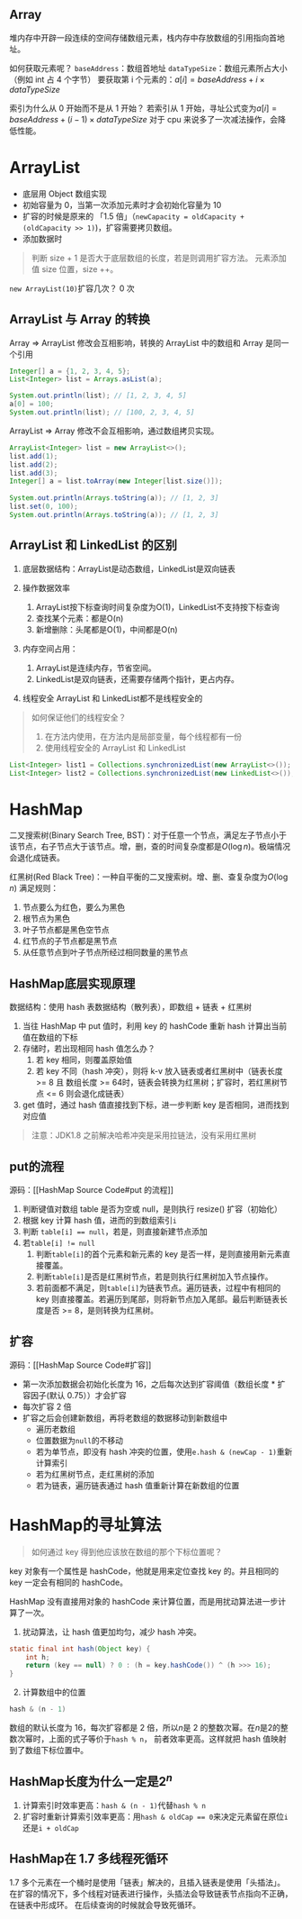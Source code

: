 ## Array

堆内存中开辟一段连续的空间存储数组元素，栈内存中存放数组的引用指向首地址。

如何获取元素呢？
`baseAddress`：数组首地址
`dataTypeSize`：数组元素所占大小（例如 int 占 4 个字节）
要获取第 i 个元素的：$a[i] = baseAddress + i \times dataTypeSize$ 

索引为什么从 0 开始而不是从 1 开始？
若索引从 1 开始，寻址公式变为$a[i] = baseAddress + (i-1) \times dataTypeSize$ 
对于 cpu 来说多了一次减法操作，会降低性能。

# ArrayList

- 底层用 Object 数组实现
- 初始容量为 0，当第一次添加元素时才会初始化容量为 10
- 扩容的时候是原来的 「1.5 倍」（`newCapacity = oldCapacity + (oldCapacity >> 1)`)，扩容需要拷贝数组。
- 添加数据时 
> 判断 size + 1 是否大于底层数组的长度，若是则调用扩容方法。
> 元素添加值 size 位置，size ++。

`new ArrayList(10)`扩容几次？
0 次

## ArrayList 与 Array 的转换

Array => ArrayList
修改会互相影响，转换的 ArrayList 中的数组和 Array 是同一个引用
```java
Integer[] a = {1, 2, 3, 4, 5};  
List<Integer> list = Arrays.asList(a);  

System.out.println(list); // [1, 2, 3, 4, 5]  
a[0] = 100;  
System.out.println(list); // [100, 2, 3, 4, 5]
```

ArrayList => Array
修改不会互相影响，通过数组拷贝实现。
```java
ArrayList<Integer> list = new ArrayList<>();  
list.add(1);  
list.add(2);  
list.add(3);  
Integer[] a = list.toArray(new Integer[list.size()]);  
  
System.out.println(Arrays.toString(a)); // [1, 2, 3]  
list.set(0, 100);  
System.out.println(Arrays.toString(a)); // [1, 2, 3]
```

## ArrayList 和 LinkedList 的区别

1. 底层数据结构：ArrayList是动态数组，LinkedList是双向链表

2. 操作数据效率
	1. ArrayList按下标查询时间复杂度为O(1)，LinkedList不支持按下标查询
	2. 查找某个元素：都是O(n)
	3. 新增删除：头尾都是O(1)，中间都是O(n)

3. 内存空间占用：
	1. ArrayList是连续内存，节省空间。
	2. LinkedList是双向链表，还需要存储两个指针，更占内存。

4. 线程安全
	ArrayList 和 LinkedList都不是线程安全的
	
>如何保证他们的线程安全？
>1. 在方法内使用，在方法内是局部变量，每个线程都有一份
>2. 使用线程安全的 ArrayList 和 LinkedList
```java
List<Integer> list1 = Collections.synchronizedList(new ArrayList<>());  
List<Integer> list2 = Collections.synchronizedList(new LinkedList<>());
```


# HashMap

二叉搜索树(Binary Search Tree, BST)：对于任意一个节点，满足左子节点小于该节点，右子节点大于该节点。增，删，查的时间复杂度都是$O(\log n)$。极端情况会退化成链表。

红黑树(Red Black Tree)：一种自平衡的二叉搜索树。增、删、查复杂度为$O(\log n)$
满足规则：
1. 节点要么为红色，要么为黑色
2. 根节点为黑色
3. 叶子节点都是黑色空节点
4. 红节点的子节点都是黑节点
5. 从任意节点到叶子节点所经过相同数量的黑节点

## HashMap底层实现原理

数据结构：使用 hash 表数据结构（散列表），即数组 + 链表 + 红黑树
1. 当往 HashMap 中 put 值时，利用 key 的 hashCode 重新 hash 计算出当前值在数组的下标
2. 存储时，若出现相同 hash 值怎么办？
	1. 若 key 相同，则覆盖原始值
	2. 若 key 不同（hash 冲突），则将 k-v 放入链表或者红黑树中（链表长度 >= 8 且 数组长度 >= 64时，链表会转换为红黑树；扩容时，若红黑树节点 <= 6 则会退化成链表）
3. get 值时，通过 hash 值直接找到下标，进一步判断 key 是否相同，进而找到对应值

> 注意：JDK1.8 之前解决哈希冲突是采用拉链法，没有采用红黑树

## put的流程

源码：[[HashMap Source Code#put 的流程]]

1. 判断键值对数组 table 是否为空或 null，是则执行 resize() 扩容（初始化）
2. 根据 key 计算 hash 值，进而的到数组索引`i`
3. 判断 `table[i] == null`，若是，则直接新建节点添加
4. 若`table[i] != null`
	1. 判断`table[i]`的首个元素和新元素的 key 是否一样，是则直接用新元素直接覆盖。
	2. 判断`table[i]`是否是红黑树节点，若是则执行红黑树加入节点操作。
	3. 若前面都不满足，则`table[i]`为链表节点。遍历链表，过程中有相同的 key 则直接覆盖。若遍历到尾部，则将新节点加入尾部。最后判断链表长度是否 >= 8，是则转换为红黑树。

## 扩容

源码：[[HashMap Source Code#扩容]]
- 第一次添加数据会初始化长度为 16，之后每次达到扩容阈值（数组长度 * 扩容因子(默认 0.75））才会扩容
- 每次扩容 2 倍
- 扩容之后会创建新数组，再将老数组的数据移动到新数组中
	- 遍历老数组
	- 位置数据为`null`的不移动
	- 若为单节点，即没有 hash 冲突的位置，使用`e.hash & (newCap - 1)`重新计算索引
	- 若为红黑树节点，走红黑树的添加
	- 若为链表，遍历链表通过 hash 值重新计算在新数组的位置

# HashMap的寻址算法

> 如何通过 key 得到他应该放在数组的那个下标位置呢？

key 对象有一个属性是 hashCode，他就是用来定位查找 key 的。并且相同的 key 一定会有相同的 hashCode。

HashMap 没有直接用对象的 hashCode 来计算位置，而是用扰动算法进一步计算了一次。

1. 扰动算法，让 hash 值更加均匀，减少 hash 冲突。
```java
static final int hash(Object key) {  
    int h;  
    return (key == null) ? 0 : (h = key.hashCode()) ^ (h >>> 16);  
}
```

2. 计算数组中的位置
```java
hash & (n - 1)
```
数组的默认长度为 16，每次扩容都是 2 倍，所以$n$是 2 的整数次幂。在$n$是2的整数次幂时，上面的式子等价于`hash % n`， 前者效率更高。这样就把 hash 值映射到了数组下标位置中。

## HashMap长度为什么一定是$2^n$

1. 计算索引时效率更高：`hash & (n - 1)`代替`hash % n`
2. 扩容时重新计算索引效率更高：用`hash & oldCap == 0`来决定元素留在原位`i`还是`i + oldCap`

## HashMap在 1.7 多线程死循环

1.7 多个元素在一个桶时是使用「链表」解决的，且插入链表是使用「头插法」。
在扩容的情况下，多个线程对链表进行操作，头插法会导致链表节点指向不正确，在链表中形成环。
在后续查询的时候就会导致死循环。